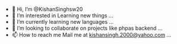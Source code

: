 - 👋 Hi, I’m @KishanSinghsw20
- 👀 I’m interested in Learning new things ...
- 🌱 I’m currently learning new languages ...
- 💞️ I’m looking to collaborate on projects like phpas backend ...
- 📫 How to reach me Mail me at kishansingh.2000@yahoo.com ...

<!---
KishanSinghsw20/KishanSinghsw20 is a ✨ special ✨ repository because its `README.md` (this file) appears on your GitHub profile.
You can click the Preview link to take a look at your changes.
--->
